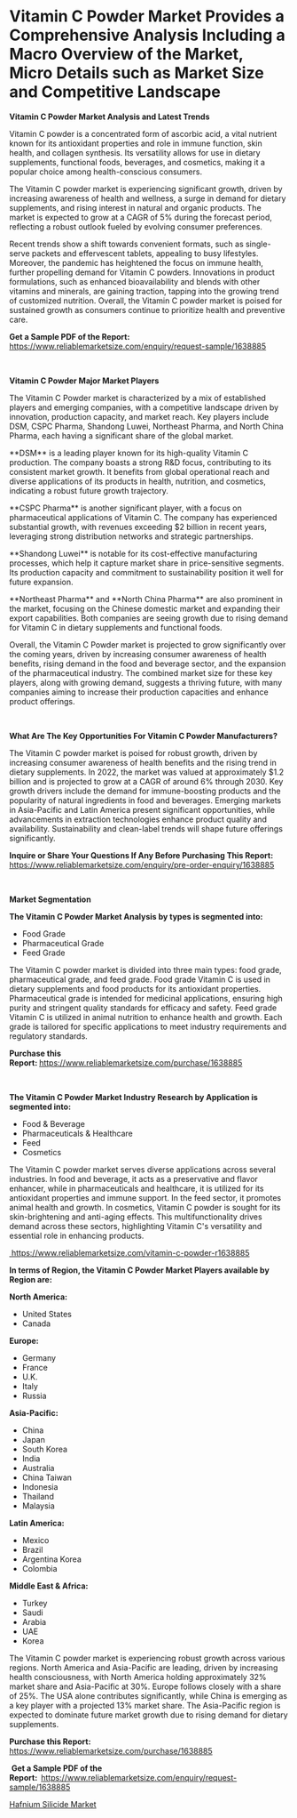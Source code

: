 <p><h1>Vitamin C Powder Market Provides a Comprehensive Analysis Including a Macro Overview of the Market, Micro Details such as Market Size and Competitive Landscape</h1></p><p><strong>Vitamin C Powder Market Analysis and Latest Trends</strong></p>
<p><p>Vitamin C powder is a concentrated form of ascorbic acid, a vital nutrient known for its antioxidant properties and role in immune function, skin health, and collagen synthesis. Its versatility allows for use in dietary supplements, functional foods, beverages, and cosmetics, making it a popular choice among health-conscious consumers.</p><p>The Vitamin C powder market is experiencing significant growth, driven by increasing awareness of health and wellness, a surge in demand for dietary supplements, and rising interest in natural and organic products. The market is expected to grow at a CAGR of 5% during the forecast period, reflecting a robust outlook fueled by evolving consumer preferences. </p><p>Recent trends show a shift towards convenient formats, such as single-serve packets and effervescent tablets, appealing to busy lifestyles. Moreover, the pandemic has heightened the focus on immune health, further propelling demand for Vitamin C powders. Innovations in product formulations, such as enhanced bioavailability and blends with other vitamins and minerals, are gaining traction, tapping into the growing trend of customized nutrition. Overall, the Vitamin C powder market is poised for sustained growth as consumers continue to prioritize health and preventive care.</p></p>
<p><strong>Get a Sample PDF of the Report:&nbsp;</strong> <a href="https://www.reliablemarketsize.com/enquiry/request-sample/1638885?utm_campaign=3351&utm_medium=2&utm_source=Github&utm_content=ia&utm_term=31032025&utm_id=vitamin-c-powder">https://www.reliablemarketsize.com/enquiry/request-sample/1638885</a></p>
<p>&nbsp;</p>
<p><strong>Vitamin C Powder Major Market Players</strong></p>
<p><p>The Vitamin C Powder market is characterized by a mix of established players and emerging companies, with a competitive landscape driven by innovation, production capacity, and market reach. Key players include DSM, CSPC Pharma, Shandong Luwei, Northeast Pharma, and North China Pharma, each having a significant share of the global market.</p><p>**DSM** is a leading player known for its high-quality Vitamin C production. The company boasts a strong R&D focus, contributing to its consistent market growth. It benefits from global operational reach and diverse applications of its products in health, nutrition, and cosmetics, indicating a robust future growth trajectory. </p><p>**CSPC Pharma** is another significant player, with a focus on pharmaceutical applications of Vitamin C. The company has experienced substantial growth, with revenues exceeding $2 billion in recent years, leveraging strong distribution networks and strategic partnerships.</p><p>**Shandong Luwei** is notable for its cost-effective manufacturing processes, which help it capture market share in price-sensitive segments. Its production capacity and commitment to sustainability position it well for future expansion.</p><p>**Northeast Pharma** and **North China Pharma** are also prominent in the market, focusing on the Chinese domestic market and expanding their export capabilities. Both companies are seeing growth due to rising demand for Vitamin C in dietary supplements and functional foods.</p><p>Overall, the Vitamin C Powder market is projected to grow significantly over the coming years, driven by increasing consumer awareness of health benefits, rising demand in the food and beverage sector, and the expansion of the pharmaceutical industry. The combined market size for these key players, along with growing demand, suggests a thriving future, with many companies aiming to increase their production capacities and enhance product offerings.</p></p>
<p>&nbsp;</p>
<p><strong>What Are The Key Opportunities For Vitamin C Powder Manufacturers?</strong></p>
<p><p>The Vitamin C powder market is poised for robust growth, driven by increasing consumer awareness of health benefits and the rising trend in dietary supplements. In 2022, the market was valued at approximately $1.2 billion and is projected to grow at a CAGR of around 6% through 2030. Key growth drivers include the demand for immune-boosting products and the popularity of natural ingredients in food and beverages. Emerging markets in Asia-Pacific and Latin America present significant opportunities, while advancements in extraction technologies enhance product quality and availability. Sustainability and clean-label trends will shape future offerings significantly.</p></p>
<p><strong>Inquire or Share Your Questions If Any Before Purchasing This Report:</strong> <a href="https://www.reliablemarketsize.com/enquiry/pre-order-enquiry/1638885?utm_campaign=3351&utm_medium=2&utm_source=Github&utm_content=ia&utm_term=31032025&utm_id=vitamin-c-powder">https://www.reliablemarketsize.com/enquiry/pre-order-enquiry/1638885</a></p>
<p>&nbsp;</p>
<p><strong>Market Segmentation</strong></p>
<p><strong>The Vitamin C Powder Market Analysis by types is segmented into:</strong></p>
<p><ul><li>Food Grade</li><li>Pharmaceutical Grade</li><li>Feed Grade</li></ul></p>
<p><p>The Vitamin C powder market is divided into three main types: food grade, pharmaceutical grade, and feed grade. Food grade Vitamin C is used in dietary supplements and food products for its antioxidant properties. Pharmaceutical grade is intended for medicinal applications, ensuring high purity and stringent quality standards for efficacy and safety. Feed grade Vitamin C is utilized in animal nutrition to enhance health and growth. Each grade is tailored for specific applications to meet industry requirements and regulatory standards.</p></p>
<p><strong>Purchase this Report:&nbsp;</strong><a href="https://www.reliablemarketsize.com/purchase/1638885?utm_campaign=3351&utm_medium=2&utm_source=Github&utm_content=ia&utm_term=31032025&utm_id=vitamin-c-powder">https://www.reliablemarketsize.com/purchase/1638885</a></p>
<p>&nbsp;</p>
<p><strong>The Vitamin C Powder Market Industry Research by Application is segmented into:</strong></p>
<p><ul><li>Food & Beverage</li><li>Pharmaceuticals & Healthcare</li><li>Feed</li><li>Cosmetics</li></ul></p>
<p><p>The Vitamin C powder market serves diverse applications across several industries. In food and beverage, it acts as a preservative and flavor enhancer, while in pharmaceuticals and healthcare, it is utilized for its antioxidant properties and immune support. In the feed sector, it promotes animal health and growth. In cosmetics, Vitamin C powder is sought for its skin-brightening and anti-aging effects. This multifunctionality drives demand across these sectors, highlighting Vitamin C's versatility and essential role in enhancing products.</p></p>
<p><a href="https://www.reliablemarketsize.com/vitamin-c-powder-r1638885?utm_campaign=3351&utm_medium=2&utm_source=Github&utm_content=ia&utm_term=31032025&utm_id=vitamin-c-powder">&nbsp;https://www.reliablemarketsize.com/vitamin-c-powder-r1638885</a></p>
<p><strong>In terms of Region, the Vitamin C Powder Market Players available by Region are:</strong></p>
<p>
    <p> <strong> North America: </strong>
        <ul>
            <li>United States</li>
            <li>Canada</li>
        </ul>
        </p> 
    <p> <strong> Europe: </strong>
        <ul>
            <li>Germany</li>
            <li>France</li>
            <li>U.K.</li>
            <li>Italy</li>
            <li>Russia</li>
        </ul>
        </p> 
    <p> <strong> Asia-Pacific: </strong>
        <ul>
            <li>China</li>
            <li>Japan</li>
            <li>South Korea</li>
            <li>India</li>
            <li>Australia</li>
            <li>China Taiwan</li>
            <li>Indonesia</li>
            <li>Thailand</li>
            <li>Malaysia</li>
        </ul>
        </p> 
    <p> <strong> Latin America: </strong>
        <ul>
            <li>Mexico</li>
            <li>Brazil</li>
            <li>Argentina Korea</li>
            <li>Colombia</li>
        </ul>
        </p> 
    <p> <strong> Middle East & Africa: </strong>
        <ul>
            <li>Turkey</li>
            <li>Saudi</li>
            <li>Arabia</li>
            <li>UAE</li>
            <li>Korea</li>
        </ul>
    </p>
    </p>
<p><p>The Vitamin C powder market is experiencing robust growth across various regions. North America and Asia-Pacific are leading, driven by increasing health consciousness, with North America holding approximately 32% market share and Asia-Pacific at 30%. Europe follows closely with a share of 25%. The USA alone contributes significantly, while China is emerging as a key player with a projected 13% market share. The Asia-Pacific region is expected to dominate future market growth due to rising demand for dietary supplements.</p></p>
<p><strong>Purchase this Report: </strong><a href="https://www.reliablemarketsize.com/purchase/1638885?utm_campaign=3351&utm_medium=2&utm_source=Github&utm_content=ia&utm_term=31032025&utm_id=vitamin-c-powder">https://www.reliablemarketsize.com/purchase/1638885</a></p>
<p>&nbsp;<strong>Get a Sample PDF of the Report:&nbsp;&nbsp;</strong><a href="https://www.reliablemarketsize.com/enquiry/request-sample/1638885?utm_campaign=3351&utm_medium=2&utm_source=Github&utm_content=ia&utm_term=31032025&utm_id=vitamin-c-powder">https://www.reliablemarketsize.com/enquiry/request-sample/1638885</a></p>
<p><strong></strong></p>
<p><p><a href="https://github.com/rreynagjysma65/Market-Research-Report-List-1/blob/main/hafnium-silicide-market.md?utm_campaign=3351&utm_medium=2&utm_source=Github&utm_content=ia&utm_term=31032025&utm_id=vitamin-c-powder">Hafnium Silicide Market</a></p></p>